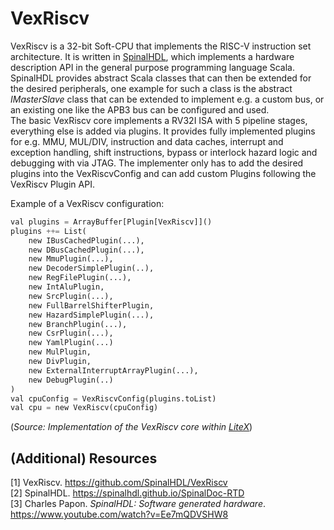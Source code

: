 # VexRiscv

VexRiscv is a 32-bit Soft-CPU that implements the RISC-V instruction set architecture.
It is written in [SpinalHDL](https://spinalhdl.github.io/SpinalDoc-RTD), which implements a hardware description API in the general purpose programming language Scala.  
SpinalHDL provides abstract Scala classes that can then be extended for the desired peripherals, one example for such a class is the abstract *IMasterSlave* class that can be extended to implement e.g. a custom bus, or an existing one like the APB3 bus can be configured and used.  
The basic VexRiscv core implements a RV32I ISA with 5 pipeline stages, everything else is added via plugins. It provides fully implemented plugins for e.g. MMU, MUL/DIV, instruction and data caches, interrupt and exception handling, shift instructions, bypass or interlock hazard logic and debugging with via JTAG. The implementer only has to add the desired plugins into the VexRiscvConfig and can add custom Plugins following the VexRiscv Plugin API.

Example of a VexRiscv configuration:

```py
val plugins = ArrayBuffer[Plugin[VexRiscv]]()
plugins ++= List(
    new IBusCachedPlugin(...),
    new DBusCachedPlugin(...),
    new MmuPlugin(...),
    new DecoderSimplePlugin(..),
    new RegFilePlugin(...),
    new IntAluPlugin,
    new SrcPlugin(...),
    new FullBarrelShifterPlugin,
    new HazardSimplePlugin(...),
    new BranchPlugin(...),
    new CsrPlugin(...),
    new YamlPlugin(...)
    new MulPlugin,
    new DivPlugin,
    new ExternalInterruptArrayPlugin(...),
    new DebugPlugin(..)
)
val cpuConfig = VexRiscvConfig(plugins.toList)
val cpu = new VexRiscv(cpuConfig)
```

(*Source: Implementation of the VexRiscv core within [LiteX](https://github.com/enjoy-digital/litex)*)

## (Additional) Resources

[1] VexRiscv. <https://github.com/SpinalHDL/VexRiscv>  
[2] SpinalHDL. <https://spinalhdl.github.io/SpinalDoc-RTD>  
[3] Charles Papon. *SpinalHDL: Software generated hardware*. <https://www.youtube.com/watch?v=Ee7mQDVSHW8>  
